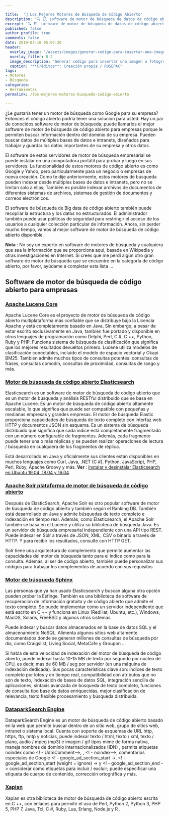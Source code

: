 ```yaml
---

title:  '🔨 Los Mejores Motores de Búsqueda de Código Abierto'
description: '🔍 El software de motor de búsqueda de datos de código abierto puede recopilar datos estructurados y no estructurados. Aquí está el mejor software de motor de búsqueda de código abierto disponible.'
excerpt: '🔍 El software de motor de búsqueda de datos de código abierto puede recopilar datos estructurados y no estructurados. Aquí está el mejor software de motor de búsqueda de código abierto disponible.'
published: false
author_profile: true
comments: false
date: 2019-07-18 05:07:26
header:
  overlay_image: '/assets/images/generar-codigo-para-insertar-una-imagen-de-google-fotos.jpg'
  overlay_filter: 0.2
  image_description: 'Generar código para insertar una imagen o fotografía de Google Photos | ROSEPAC'
  caption: "**Créditos**: Creación propia / ROSEPAC"
tags:
- Motores
- Búsqueda
categories:
- Herramientas
permalink: /los-mejores-motores-busqueda-codigo-abierto

---
```


¿Le gustaría tener un motor de búsqueda como Google para su empresa? Entonces el código abierto podría tener una solución para usted. Hay un par de conocidos software de motor de búsqueda; puede llamarlos el mejor software de motor de búsqueda de código abierto para empresas porque le permiten buscar información dentro del dominio de su empresa. Pueden buscar datos de múltiples bases de datos e intranets, diseñados para trabajar y guardar los datos importantes de su empresa y otros datos.

El software de estos servidores de motor de búsqueda empresarial se puede instalar en una computadora portátil para probar y luego en sus servidores. La funcionalidad de estos motores de código abierto es como Google y Yahoo, pero particularmente para un negocio o empresas de nueva creación. Como te dije anteriormente, estos motores de búsqueda pueden indexar desde múltiples bases de datos e intranets, pero no se limitan solo a ellas; También es posible indexar archivos de documentos de diferentes sistemas de archivos, sistemas de gestión de documentos y correos electrónicos.

El software de búsqueda de Big data de código abierto también puede recopilar la estructura y los datos no estructurados. El administrador también puede usar políticas de seguridad para restringir el acceso de los usuarios a cualquier colección particular de información. Ahora, sin perder mucho tiempo, vamos al mejor software de motor de búsqueda de código abierto disponible.

**Nota** : No soy un experto en software de motores de búsqueda y cualquiera que sea la información que se proporciona aquí, basada en Wikipedia y otras investigaciones en Internet. Si crees que me perdí algún otro gran software de motor de búsqueda que se encuentre en la categoría de código abierto, por favor, ayúdame a completar esta lista ...





## Software de motor de búsqueda de código abierto para empresas

### [Apache Lucene Core](https://lucene.apache.org/core/)

Apache Lucene Core es el proyecto de motor de búsqueda de código abierto multiplataforma más confiable que se distribuye bajo la Licencia Apache y está completamente basado en Java. Sin embargo, a pesar de estar escrito exclusivamente en Java, también fue portado y disponible en otros lenguajes de programación como Delphi, Perl, C #, C ++, Python, Ruby y PHP. Funciona sistema de búsqueda de clasificación que significa que los mejores resultados devueltos primero. Lucene utiliza modelos de clasificación conectables, incluido el modelo de espacio vectorial y Okapi BM25. También admite muchos tipos de consultas potentes: consultas de frases, consultas comodín, consultas de proximidad, consultas de rango y más.

### [Motor de búsqueda de código abierto Elasticsearch](https://www.elastic.co/products/elasticsearch)

Elasticsearch es un software de motor de búsqueda de código abierto que es un motor de búsqueda y análisis RESTful distribuido que se basa en Apache Lucene. Es un motor de búsqueda de código abierto altamente escalable, lo que significa que puede ser compatible con pequeñas y medianas empresas y grandes empresas. El motor de búsqueda Elastic proporciona capacidades de búsqueda de texto completo con interfaz web HTTP y documentos JSON sin esquema. Es un sistema de búsqueda distribuido que significa que cada índice está completamente fragmentado con un número configurable de fragmentos. Además, cada fragmento puede tener una o más réplicas y se pueden realizar operaciones de lectura / búsqueda en cualquiera de los fragmentos de réplica.

Está desarrollado en Java y oficialmente sus clientes están disponibles en muchos lenguajes como Curl, Java, .NET (C #), Python, JavaScript, PHP, Perl, Ruby, Apache Groovy y más. **Ver** : [Instalar y desinstalar Elasticsearch en Ubuntu 19.04, 18.04 y 16.04](https://www.how2shout.com/how-to/install-uninstall-elasticsearch-ubuntu-19-04-18-04-16-04.html)

### [Apache Solr plataforma de motor de búsqueda de código abierto](https://lucene.apache.org/solr)

Después de ElasticSearch, Apache Solr es otro popular software de motor de búsqueda de código abierto y también según el Ranking DB. También está desarrollado en Java y admite búsquedas de texto completo e indexación en tiempo real. Además, como Elasticsearch, el Apache Solr también se basa en el Lucene y utiliza su biblioteca de búsqueda Java. Es un servidor de búsqueda empresarial independiente con una API tipo REST. Puede indexar en Solr a través de JSON, XML, CSV o binario a través de HTTP. Y para recibir los resultados, consulte con HTTP GET.

Solr tiene una arquitectura de complemento que permite aumentar las capacidades del motor de búsqueda tanto para el índice como para la consulta. Además, al ser de código abierto, también puede personalizar sus códigos para trabajar los complementos de acuerdo con sus requisitos.





### [Motor de búsqueda Sphinx](http://sphinxsearch.com/)

Las personas que ya han usado Elasticsearch y buscan alguna otra opción pueden probar la Esfinge. También es una biblioteca de software de recuperación de información gratuita y de código abierto que admite el texto completo. Se puede implementar como un servidor independiente que está escrito en C ++ y funciona en Linux (RedHat, Ubuntu, etc.), Windows, MacOS, Solaris, FreeBSD y algunos otros sistemas.

Puede indexar y buscar datos almacenados en la base de datos SQL y el almacenamiento NoSQL. Alimenta algunos sitios web altamente documentados donde se generan millones de consultas de búsqueda por día, como Craigslist, Living Social, MetaCafe y Groupon ...

Si habla de esta velocidad de indexación del motor de búsqueda de código abierto, puede indexar hasta 10-15 MB de texto por segundo por núcleo de CPU, es decir, más de 60 MB / seg por servidor (en una máquina de indexación dedicada). Sus pocas características clave son: índices de texto completo por lotes y en tiempo real, compatibilidad con atributos que no son de texto, indexación de bases de datos SQL, integración sencilla de aplicaciones, sintaxis avanzada de búsqueda de texto completo, funciones de consulta tipo base de datos enriquecidas, mejor clasificación de relevancia, texto flexible procesamiento y búsqueda distribuida.

### [DataparkSearch Engine](http://www.dataparksearch.org/)

DataparkSearch Engine es un motor de búsqueda de código abierto basado en la web que permite buscar dentro de un sitio web, grupo de sitios web, intranet o sistema local. Cuenta con soporte de esquemas de URL http, https, ftp, nntp y noticias, puede indexar texto / html, texto / xml, texto / plano, audio / mpeg (mp3) e imagen / gif tipos mime de forma nativa, maneja nombres de dominio internacionalizados (IDN) , permita etiquetas noindex como <! - UdmComment–>, <NOINDEX>, <! - noindex–>, comentarios especiales de Google <! - google_ad_section_start ->, <! - google_ad_section_start (weight = ignore) -> y <! - google_ad_section_end - > considerar como etiquetas para incluir / excluir; puede especificar una etiqueta de cuerpo de contenido, corrección ortográfica y más.

### [Xapian](https://xapian.org/)

Xapian es otra biblioteca de motor de búsqueda de código abierto escrita en C ++, con enlaces para permitir el uso de Perl, Python 2, Python 3, PHP 5, PHP 7, Java, Tcl, C #, Ruby, Lua, Erlang, Node.js y R .

<!-- https://www.how2shout.com/tools/top-best-open-source-search-engine-software-enterprises.html -->
